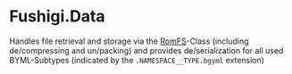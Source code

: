 ﻿# Fushigi.Data

Handles file retrieval and storage via the [RomFS](./RomFS.cs)-Class (including de/compressing 
and un/packing) and provides de/serialization for all used BYML-Subtypes 
(indicated by the `.NAMESPACE__TYPE.bgyml` extension)